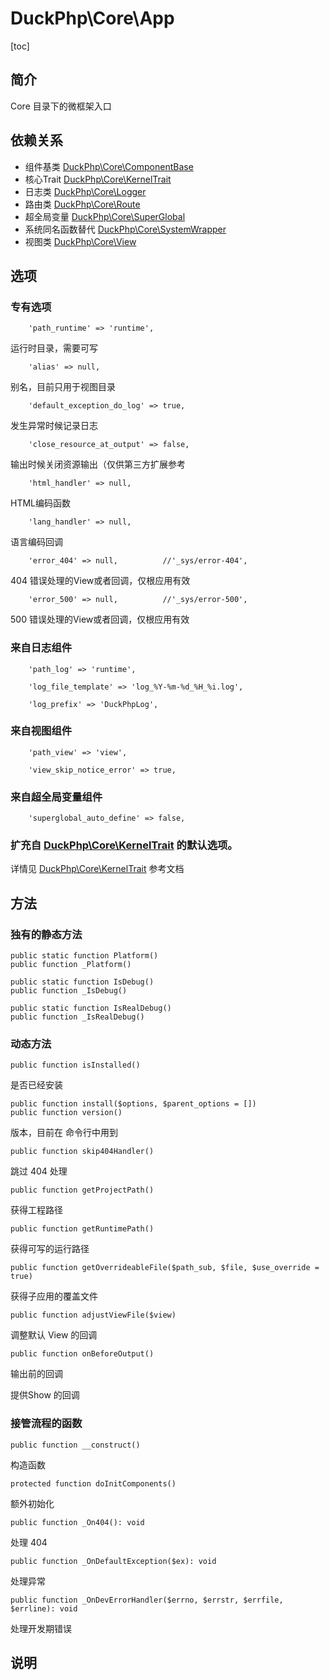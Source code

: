 # DuckPhp\Core\App
[toc]

## 简介
Core 目录下的微框架入口
## 依赖关系
* 组件基类 [DuckPhp\Core\ComponentBase](Core-ComponentBase.md)
* 核心Trait [DuckPhp\Core\KernelTrait](Core-KernelTrait.md)
* 日志类 [DuckPhp\Core\Logger](Core-Logger.md)
* 路由类 [DuckPhp\Core\Route](Core-Route.md)
* 超全局变量 [DuckPhp\Core\SuperGlobal](Core-SuperGlobal.md)
* 系统同名函数替代 [DuckPhp\Core\SystemWrapper](Core-SystemWrapper.md)
* 视图类 [DuckPhp\Core\View](Core-View.md)



## 选项

### 专有选项

        'path_runtime' => 'runtime',
运行时目录，需要可写

        'alias' => null,
别名，目前只用于视图目录

        'default_exception_do_log' => true,
发生异常时候记录日志


        'close_resource_at_output' => false,
输出时候关闭资源输出（仅供第三方扩展参考

        'html_handler' => null,
HTML编码函数

        'lang_handler' => null,
语言编码回调

        'error_404' => null,          //'_sys/error-404',
404 错误处理的View或者回调，仅根应用有效

        'error_500' => null,          //'_sys/error-500',
500 错误处理的View或者回调，仅根应用有效


### 来自日志组件

        'path_log' => 'runtime',

        'log_file_template' => 'log_%Y-%m-%d_%H_%i.log',

        'log_prefix' => 'DuckPhpLog',

### 来自视图组件

        'path_view' => 'view',

        'view_skip_notice_error' => true,
### 来自超全局变量组件

        'superglobal_auto_define' => false,

### 扩充自 [DuckPhp\Core\KernelTrait](Core-KernelTrait.md) 的默认选项。


详情见 [DuckPhp\Core\KernelTrait](Core-KernelTrait.md) 参考文档

## 方法


### 独有的静态方法

    public static function Platform()
    public function _Platform()

    public static function IsDebug()
    public function _IsDebug()

    public static function IsRealDebug()
    public function _IsRealDebug()

### 动态方法

    public function isInstalled()
是否已经安装

    public function install($options, $parent_options = [])
    public function version()
版本，目前在 命令行中用到

    public function skip404Handler()
跳过 404 处理

    public function getProjectPath()
获得工程路径

    public function getRuntimePath()
获得可写的运行路径

    public function getOverrideableFile($path_sub, $file, $use_override = true)
获得子应用的覆盖文件

    public function adjustViewFile($view)
调整默认 View 的回调

    public function onBeforeOutput()
输出前的回调

提供Show 的回调

### 接管流程的函数
    public function __construct()
构造函数

    protected function doInitComponents()
额外初始化

    public function _On404(): void
处理 404

    public function _OnDefaultException($ex): void
处理异常

    public function _OnDevErrorHandler($errno, $errstr, $errfile, $errline): void
处理开发期错误

    
## 说明




